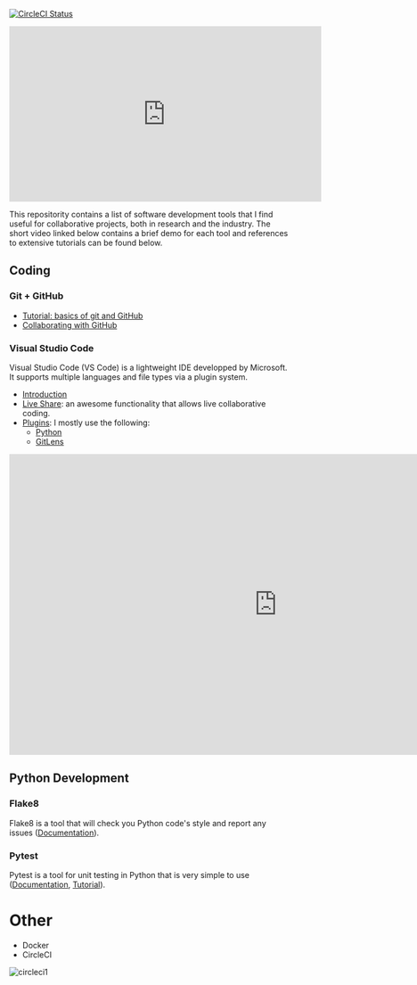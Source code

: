 [![CircleCI Status](https://circleci.com/gh/aldro61/devtools_tutorial.svg?style=shield)](https://circleci.com/gh/aldro61/devtools_tutorial)

<iframe style="display:block;" width="560" height="315" src="https://www.youtube.com/embed/XnHjatTco_0" frameborder="0" allow="accelerometer; autoplay; clipboard-write; encrypted-media; gyroscope; picture-in-picture" allowfullscreen></iframe>


This repositority contains a list of software development tools that I find useful for collaborative projects, both in research and the industry. The short video linked below contains a brief demo for each tool and references to extensive tutorials can be found below.

## Coding

### Git + GitHub

* [Tutorial: basics of git and GitHub](https://product.hubspot.com/blog/git-and-github-tutorial-for-beginners)
* [Collaborating with GitHub](https://guides.github.com/introduction/flow/)

### Visual Studio Code

Visual Studio Code (VS Code) is a lightweight IDE developped by Microsoft. It supports multiple languages and file types via a plugin system.

* [Introduction](https://code.visualstudio.com/docs/introvideos/basics)
* [Live Share](https://code.visualstudio.com/blogs/2017/11/15/live-share): an awesome functionality that allows live collaborative coding.
* [Plugins](https://marketplace.visualstudio.com/vscode): I mostly use the following:
  * [Python](https://marketplace.visualstudio.com/items?itemName=ms-python.python)
  * [GitLens](https://marketplace.visualstudio.com/items?itemName=eamodio.gitlens)
  
<iframe src="https://channel9.msdn.com/Events/Connect/2017/T254/player" width="960" height="540" allowFullScreen frameBorder="0" title="Introducing Visual Studio Live Share - Microsoft Channel 9 Video"></iframe>

## Python Development

### Flake8

Flake8 is a tool that will check you Python code's style and report any issues ([Documentation](https://flake8.pycqa.org/en/latest/index.html#quickstart)).

### Pytest

Pytest is a tool for unit testing in Python that is very simple to use ([Documentation](https://docs.pytest.org/en/stable/contents.html), [Tutorial](https://realpython.com/pytest-python-testing/)).

# Other
* Docker
* CircleCI

![circleci1](test_low.gif)

